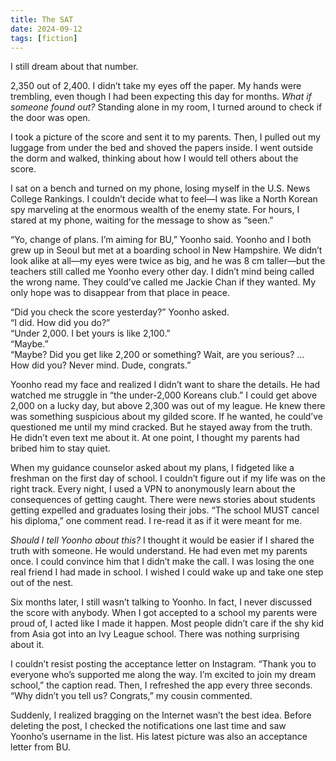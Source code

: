 ```yaml
---
title: The SAT
date: 2024-09-12
tags: [fiction]
---
```


I still dream about that number.

2,350 out of 2,400. I didn’t take my eyes off the paper. My hands were trembling, even though I had been expecting this day for months. *What if someone found out?* Standing alone in my room, I turned around to check if the door was open.

I took a picture of the score and sent it to my parents. Then, I pulled out my luggage from under the bed and shoved the papers inside. I went outside the dorm and walked, thinking about how I would tell others about the score.

I sat on a bench and turned on my phone, losing myself in the U.S. News College Rankings. I couldn’t decide what to feel—I was like a North Korean spy marveling at the enormous wealth of the enemy state. For hours, I stared at my phone, waiting for the message to show as “seen.”

“Yo, change of plans. I’m aiming for BU,” Yoonho said. Yoonho and I both grew up in Seoul but met at a boarding school in New Hampshire. We didn’t look alike at all—my eyes were twice as big, and he was 8 cm taller—but the teachers still called me Yoonho every other day. I didn’t mind being called the wrong name. They could’ve called me Jackie Chan if they wanted. My only hope was to disappear from that place in peace.

“Did you check the score yesterday?” Yoonho asked.  
“I did. How did you do?”  
“Under 2,000. I bet yours is like 2,100.”  
“Maybe.”  
“Maybe? Did you get like 2,200 or something? Wait, are you serious? … How did you? Never mind. Dude, congrats.”

Yoonho read my face and realized I didn’t want to share the details. He had watched me struggle in “the under-2,000 Koreans club.” I could get above 2,000 on a lucky day, but above 2,300 was out of my league. He knew there was something suspicious about my gilded score. If he wanted, he could’ve questioned me until my mind cracked. But he stayed away from the truth. He didn’t even text me about it. At one point, I thought my parents had bribed him to stay quiet. 

When my guidance counselor asked about my plans, I fidgeted like a freshman on the first day of school. I couldn’t figure out if my life was on the right track. Every night, I used a VPN to anonymously learn about the consequences of getting caught. There were news stories about students getting expelled and graduates losing their jobs. “The school MUST cancel his diploma,” one comment read. I re-read it as if it were meant for me.

*Should I tell Yoonho about this?* I thought it would be easier if I shared the truth with someone. He would understand. He had even met my parents once. I could convince him that I didn’t make the call. I was losing the one real friend I had made in school. I wished I could wake up and take one step out of the nest.

Six months later, I still wasn’t talking to Yoonho. In fact, I never discussed the score with anybody. When I got accepted to a school my parents were proud of, I acted like I made it happen. Most people didn’t care if the shy kid from Asia got into an Ivy League school. There was nothing surprising about it.

I couldn’t resist posting the acceptance letter on Instagram. “Thank you to everyone who’s supported me along the way. I’m excited to join my dream school,” the caption read. Then, I refreshed the app every three seconds. “Why didn’t you tell us? Congrats,” my cousin commented.

Suddenly, I realized bragging on the Internet wasn’t the best idea. Before deleting the post, I checked the notifications one last time and saw Yoonho’s username in the list. His latest picture was also an acceptance letter from BU.